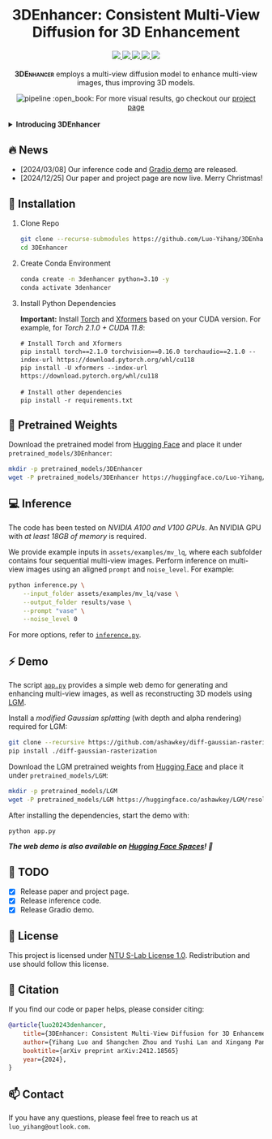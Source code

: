 <div align="center">
    <h1>
    3DEnhancer: Consistent Multi-View Diffusion for 3D Enhancement
    </h1>
</div>

<div>
    <h4 align="center">
        <a href="https://yihangluo.com/projects/3DEnhancer" target='_blank'>
        <img src="https://img.shields.io/badge/🐳-Project%20Page-blue">
        </a>
        <a href="https://arxiv.org/abs/2412.18565" target='_blank'>
        <img src="https://img.shields.io/badge/arXiv-2412.18565-b31b1b.svg">
        </a>
        <a href="https://youtu.be/N7bfyd7B4D8" target='_blank'>
        <img src="https://img.shields.io/badge/Demo%20Video-%23FF0000.svg?logo=YouTube&logoColor=white">
        </a>
        <a href="https://huggingface.co/spaces/yslan/3DEnhancer" target='_blank'>
            <img src="https://img.shields.io/badge/Demo-%F0%9F%A4%97%20Hugging%20Face-blue">
        </a>
        <img src="https://api.infinitescript.com/badgen/count?name=sczhou/3DEnhancer&ltext=Visitors&color=3977dd">
    </h4>
</div>

<div align="center">
    <p>
        <span style="font-variant: small-caps;"><strong>3DEnhancer</strong></span> employs a multi-view 
        diffusion model to enhance multi-view images, thus improving 3D models.
    </p>
    <img width="820" alt="pipeline" src="assets/teaser.gif">
    :open_book: For more visual results, go checkout our <a href="https://yihangluo.com/projects/3DEnhancer" target="_blank">project page</a>
</div>

<br>

<details>
<summary><b>Introducing 3DEnhancer</b></summary>
    <br>
    <div align="center">
        <img width="820" alt="pipeline" src="assets/method_overview.png">
        <p align="justify">
            Despite advances in neural rendering, due to the scarcity of high-quality 3D datasets 
            and the inherent limitations of multi-view diffusion models, view synthesis and 3D model 
            generation are restricted to low resolutions with suboptimal multi-view consistency. 
            In this study, we present a novel 3D enhancement pipeline, dubbed <span style="font-variant: small-caps;"><strong>3DEnhancer</strong></span>, which employs 
            a multi-view latent diffusion model to enhance coarse 3D inputs while preserving multi-view consistency. 
            Our method includes a <strong>pose-aware encoder</strong> and a <strong>diffusion-based denoiser</strong> to refine low-quality 
            multi-view images, along with <strong>data augmentation</strong> and a <strong>multi-view attention module with epipolar 
            aggregation</strong> to maintain consistent, high-quality 3D outputs across views. Unlike existing video-based 
            approaches, our model supports seamless multi-view enhancement with improved coherence across diverse 
            viewing angles. Extensive evaluations show that <span style="font-variant: small-caps;">3DEnhancer</span> significantly outperforms existing methods, 
            boosting both multi-view enhancement and per-instance 3D optimization tasks.
        </p>
    </div>
</details>


## :fire: News

- [2024/03/08] Our inference code and [Gradio demo](https://huggingface.co/spaces/yslan/3DEnhancer) are released.
- [2024/12/25] Our paper and project page are now live. Merry Christmas!


## 🔧 Installation

1. Clone Repo
    ```bash
    git clone --recurse-submodules https://github.com/Luo-Yihang/3DEnhancer
    cd 3DEnhancer
    ```

2. Create Conda Environment 
    ```bash
    conda create -n 3denhancer python=3.10 -y
    conda activate 3denhancer
    ```
3. Install Python Dependencies

    **Important:** Install [Torch](https://pytorch.org/get-started/locally/) and [Xformers](https://github.com/facebookresearch/xformers) based on your CUDA version. For example, for *Torch 2.1.0 + CUDA 11.8*:

    ```
    # Install Torch and Xformers
    pip install torch==2.1.0 torchvision==0.16.0 torchaudio==2.1.0 --index-url https://download.pytorch.org/whl/cu118
    pip install -U xformers --index-url https://download.pytorch.org/whl/cu118

    # Install other dependencies
    pip install -r requirements.txt
    ```

## :floppy_disk: Pretrained Weights

Download the pretrained model from [Hugging Face](https://huggingface.co/Luo-Yihang/3DEnhancer) and place it under `pretrained_models/3DEnhancer`:

```bash
mkdir -p pretrained_models/3DEnhancer
wget -P pretrained_models/3DEnhancer https://huggingface.co/Luo-Yihang/3DEnhancer/resolve/main/model.safetensors
```

## :computer: Inference
The code has been tested on *NVIDIA A100 and V100 GPUs*. An NVIDIA GPU with *at least 18GB of memory* is required.

We provide example inputs in `assets/examples/mv_lq`, where each subfolder contains four sequential multi-view images. Perform inference on multi-view images using an aligned `prompt` and `noise_level`. For example:

```bash
python inference.py \
    --input_folder assets/examples/mv_lq/vase \
    --output_folder results/vase \
    --prompt "vase" \
    --noise_level 0
```

For more options, refer to [`inference.py`](./inference.py).

## :zap: Demo
The script [`app.py`](app.py) provides a simple web demo for generating and enhancing multi-view images, as well as reconstructing 3D models using [LGM](https://github.com/3DTopia/LGM).

Install a *modified Gaussian splatting* (with depth and alpha rendering) required for LGM:
```bash
git clone --recursive https://github.com/ashawkey/diff-gaussian-rasterization
pip install ./diff-gaussian-rasterization
```

Download the LGM pretrained weights from [Hugging Face](https://huggingface.co/ashawkey/LGM) and place it under `pretrained_models/LGM`:
```bash
mkdir -p pretrained_models/LGM
wget -P pretrained_models/LGM https://huggingface.co/ashawkey/LGM/resolve/main/model_fp16_fixrot.safetensors
```

After installing the dependencies, start the demo with:

```sh
python app.py
```

***The web demo is also available on [Hugging Face Spaces](https://huggingface.co/spaces/yslan/3DEnhancer)! 🎉***

## :calendar: TODO

- [x] Release paper and project page.
- [x] Release inference code.
- [x] Release Gradio demo.

## :page_with_curl: License

This project is licensed under <a rel="license" href="./LICENSE">NTU S-Lab License 1.0</a>. Redistribution and use should follow this license.

## :pencil: Citation

If you find our code or paper helps, please consider citing:

```bibtex
@article{luo20243denhancer,
    title={3DEnhancer: Consistent Multi-View Diffusion for 3D Enhancement}, 
    author={Yihang Luo and Shangchen Zhou and Yushi Lan and Xingang Pan and Chen Change Loy},
    booktitle={arXiv preprint arXiv:2412.18565}
    year={2024},
}
```

## :mailbox: Contact
If you have any questions, please feel free to reach us at `luo_yihang@outlook.com`. 